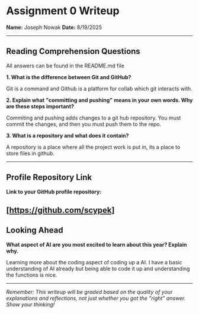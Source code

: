 # Assignment 0 Writeup

**Name:** Joseph Nowak
**Date:** 8/19/2025

---

## Reading Comprehension Questions
All answers can be found in the README.md file

**1. What is the difference between Git and GitHub?**

Git is a command and Github is a platform for collab which git interacts with.

**2. Explain what "committing and pushing" means in your own words. Why are these steps important?**

Commiting and pushing adds changes to a git hub repository. You must commit the changes, and then you must push them to the repo.

**3. What is a repository and what does it contain?**

A repository is a place where all the project work is put in, its a place to store files in github.

---

## Profile Repository Link

**Link to your GitHub profile repository:** 

[https://github.com/scypek]
---

## Looking Ahead

**What aspect of AI are you most excited to learn about this year? Explain why.**

Learning more about the coding aspect of coding up a AI. I have a basic understanding of AI already but being able to code it up and understanding the functions is nice.

---

*Remember: This writeup will be graded based on the quality of your explanations and reflections, not just whether you got the "right" answer. Show your thinking!*
